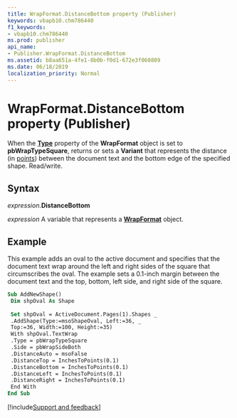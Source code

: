 ```yaml
---
title: WrapFormat.DistanceBottom property (Publisher)
keywords: vbapb10.chm786440
f1_keywords:
- vbapb10.chm786440
ms.prod: publisher
api_name:
- Publisher.WrapFormat.DistanceBottom
ms.assetid: b8aa651a-4fe1-8b0b-f0d1-672e3f060809
ms.date: 06/18/2019
localization_priority: Normal
---
```



# WrapFormat.DistanceBottom property (Publisher)

When the **[Type](Publisher.WrapFormat.Type.md)** property of the **WrapFormat** object is set to **pbWrapTypeSquare**, returns or sets a **Variant** that represents the distance (in [points](../language/glossary/vbe-glossary.md#point)) between the document text and the bottom edge of the specified shape. Read/write.


## Syntax

_expression_.**DistanceBottom**

_expression_ A variable that represents a **[WrapFormat](Publisher.WrapFormat.md)** object.


## Example

This example adds an oval to the active document and specifies that the document text wrap around the left and right sides of the square that circumscribes the oval. The example sets a 0.1-inch margin between the document text and the top, bottom, left side, and right side of the square.

```vb
Sub AddNewShape() 
 Dim shpOval As Shape 
 
 Set shpOval = ActiveDocument.Pages(1).Shapes _ 
 .AddShape(Type:=msoShapeOval, Left:=36, _ 
 Top:=36, Width:=100, Height:=35) 
 With shpOval.TextWrap 
 .Type = pbWrapTypeSquare 
 .Side = pbWrapSideBoth 
 .DistanceAuto = msoFalse 
 .DistanceTop = InchesToPoints(0.1) 
 .DistanceBottom = InchesToPoints(0.1) 
 .DistanceLeft = InchesToPoints(0.1) 
 .DistanceRight = InchesToPoints(0.1) 
 End With 
End Sub
```

[!include[Support and feedback](~/includes/feedback-boilerplate.md)]